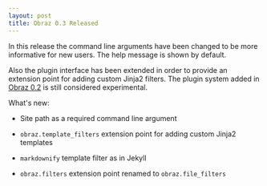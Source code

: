 ```yaml
---
layout: post
title: Obraz 0.3 Released
---
```


In this release the command line arguments have been changed to be more
informative for new users. The help message is shown by default.

Also the plugin interface has been extended in order to provide an extension
point for adding custom Jinja2 filters. The plugin system added in
[Obraz 0.2][1] is still considered experimental.

What's new:

* Site path as a required command line argument
* `obraz.template_filters` extension point for adding custom Jinja2
  templates
* `markdownify` template filter as in Jekyll
* `obraz.filters` extension point renamed to `obraz.file_filters`


  [1]: http://obraz.pirx.ru/2012/06/02/obraz-0.2.html
